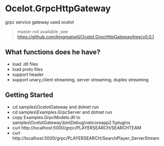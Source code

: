 # Ocelot.GrpcHttpGateway
grpc service gateway used ocelot


> master not available  ,see https://github.com/kingreatwill/Ocelot.GrpcHttpGateway/tree/v0.0.1

## What functions does he have?

* load .dll files
* load proto files
* support header
* support unary,client streaming, server streaming, duplex streaming

## Getting Started

* cd samples\OcelotGateway and dotnet run
* cd samples\Examples.GrpcServer  and dotnet run
* copy Examples.GrpcModels.dll to samples\OcelotGateway\bin\Debug\netcoreapp2.1\plugins
* curl http://localhost:5000/grpc/PLAYERSEARCH/SEARCHTEAM
* curl http://localhost:5000/grpc/PLAYERSEARCH/SearchPlayer_ServerStream
